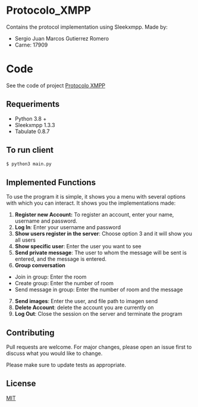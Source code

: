 # Protocolo_XMPP
Contains the protocol implementation using Sleekxmpp.
Made by:
- Sergio Juan Marcos Gutierrez Romero
- Carne: 17909
# Code
See the code of project [Protocolo XMPP](https://github.com/MaaarcosG/Protocolo_XMPP.git)
## Requeriments 
- Python 3.8 +
- Sleekxmpp 1.3.3
- Tabulate 0.8.7

## To run client
```bash
$ python3 main.py
```

## Implemented Functions
To use the program it is simple, it shows you a menu with several options with which you can interact. It shows you the implementations made:
1. **Register new Account:** To register an account, enter your name, username and password.
2. **Log In**: Enter your username and password
3. **Show users register in the server**: Choose option 3 and it will show you all users
4. **Show specific user**: Enter the user you want to see
5. **Send private message**: The user to whom the message will be sent is entered, and the message is entered.
6. **Group conversation**
  - Join in group: Enter the room
  - Create group: Enter the number of room
  - Send message in group: Enter the number of room and the message 
7. **Send images**: Enter the user, and file path to imagen send
8. **Delete Account**: delete the account you are currently on 	
9. **Log Out**: Close the session on the server and terminate the program

## Contributing
Pull requests are welcome. For major changes, please open an issue first to discuss what you would like to change.

Please make sure to update tests as appropriate.

## License
[MIT](https://choosealicense.com/licenses/mit/)

